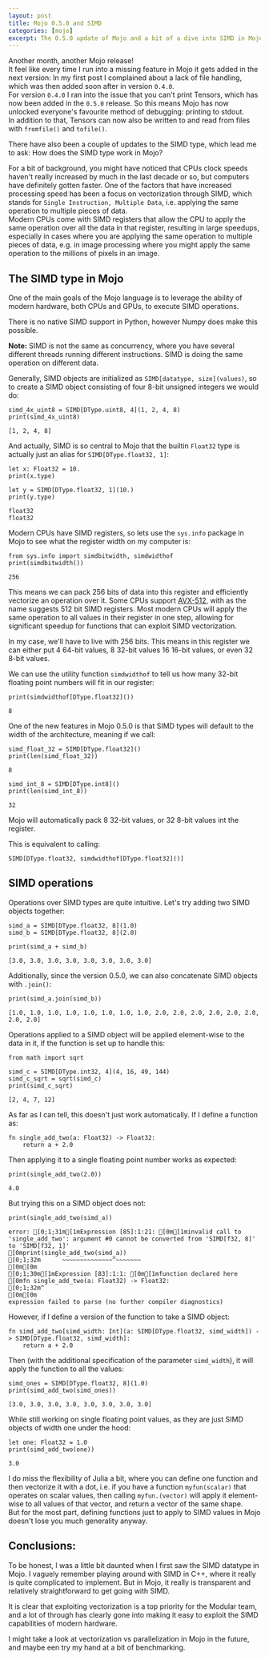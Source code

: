 ```yaml
---
layout: post
title: Mojo 0.5.0 and SIMD
categories: [mojo]
excerpt: The 0.5.0 update of Mojo and a bit of a dive into SIMD in Mojo. 
---
```


Another month, another Mojo release!   
It feel like every time I run into a missing feature in Mojo it gets added in the next version: In my first post I complained about a lack of file handling, which was then added soon after in version `0.4.0`.   
For version `0.4.0` I ran into the issue that you can't print Tensors, which has now been added in the `0.5.0` release. So this means Mojo has now unlocked everyone's favourite method of debugging: printing to stdout.   
In addition to that, Tensors can now also be written to and read from files with `fromfile()` and `tofile()`.  

There have also been a couple of updates to the SIMD type, which lead me to ask: How does the SIMD type work in Mojo? 

For a bit of background, you might have noticed that CPUs clock speeds haven't really increased by much in the last decade or so, but computers have definitely gotten faster. 
One of the factors that have increased processing speed has been a focus on vectorization through SIMD, which stands for `Single Instruction, Multiple Data`, i.e. applying the same operation to multiple pieces of data.  
Modern CPUs come with SIMD registers that allow the CPU to apply the same operation over all the data in that register, resulting in large speedups, especially in cases where you are applying the same operation to multiple pieces of data, e.g. in image processing where you might apply the same operation to the millions of pixels in an image. 

## The SIMD type in Mojo

One of the main goals of the Mojo language is to leverage the ability of modern hardware, both CPUs and GPUs, to execute SIMD operations.   

There is no native SIMD support in Python, however Numpy does make this possible. 

**Note:** SIMD is not the same as concurrency, where you have several different threads running different instructions. SIMD is doing the same operation on different data.

Generally, SIMD objects are initialized as `SIMD[datatype, size](values)`, so to create a SIMD object consisting of four 8-bit unsigned integers we would do: 


```mojo
simd_4x_uint8 = SIMD[DType.uint8, 4](1, 2, 4, 8)
print(simd_4x_uint8)
```

    [1, 2, 4, 8]


And actually, SIMD is so central to Mojo that the builtin `Float32` type is actually just an alias for `SIMD[DType.float32, 1]`:


```mojo
let x: Float32 = 10.
print(x.type)

let y = SIMD[DType.float32, 1](10.)
print(y.type)

```

    float32
    float32


Modern CPUs have SIMD registers, so lets use the `sys.info` package in Mojo to see what the register width on my computer is: 


```mojo
from sys.info import simdbitwidth, simdwidthof
print(simdbitwidth())
```

    256


This means we can pack 256 bits of data into this register and efficiently vectorize an operation over it. Some CPUs support [AVX-512](https://en.wikipedia.org/wiki/AVX-512), with as the name suggests 512 bit SIMD registers. 
Most modern CPUs will apply the same operation to all values in their register in one step, allowing for significant speedup for functions that can exploit SIMD vectorization.  


In my case, we'll have to live with 256 bits. 
This means in this register we can either put 4 64-bit values, 8 32-bit values 16 16-bit values, or even 32 8-bit values.  

We can use the utility function `simdwidthof` to tell us how many 32-bit floating point numbers will fit in our register: 


```mojo
print(simdwidthof[DType.float32]())
```

    8


One of the new features in Mojo 0.5.0 is that SIMD types will default to the width of the architecture, meaning if we call: 


```mojo
simd_float_32 = SIMD[DType.float32]()
print(len(simd_float_32))
```

    8



```mojo
simd_int_8 = SIMD[DType.int8]()
print(len(simd_int_8))
```

    32


Mojo will automatically pack 8 32-bit values, or 32 8-bit values int the register. 

This is equivalent to calling: 


```mojo
SIMD[DType.float32, simdwidthof[DType.float32]()]
```

## SIMD operations

Operations over SIMD types are quite intuitive. 
Let's try adding two SIMD objects together: 


```mojo
simd_a = SIMD[DType.float32, 8](1.0)
simd_b = SIMD[DType.float32, 8](2.0)
```


```mojo
print(simd_a + simd_b)
```

    [3.0, 3.0, 3.0, 3.0, 3.0, 3.0, 3.0, 3.0]


Additionally, since the version 0.5.0, we can also concatenate SIMD objects with `.join()`:


```mojo
print(simd_a.join(simd_b))
```

    [1.0, 1.0, 1.0, 1.0, 1.0, 1.0, 1.0, 1.0, 2.0, 2.0, 2.0, 2.0, 2.0, 2.0, 2.0, 2.0]


Operations applied to a SIMD object will be applied element-wise to the data in it, if the function is set up to handle this: 


```mojo
from math import sqrt
```


```mojo
simd_c = SIMD[DType.int32, 4](4, 16, 49, 144)
simd_c_sqrt = sqrt(simd_c)
print(simd_c_sqrt)
```

    [2, 4, 7, 12]


As far as I can tell, this doesn't just work automatically. 
If I define a function as: 


```mojo
fn single_add_two(a: Float32) -> Float32:
    return a + 2.0
```

Then applying it to a single floating point number works as expected: 


```mojo
print(single_add_two(2.0))
```

    4.0


But trying this on a SIMD object does not: 


```mojo
print(single_add_two(simd_a))
```

    error: [0;1;31m[1mExpression [85]:1:21: [0m[1minvalid call to 'single_add_two': argument #0 cannot be converted from 'SIMD[f32, 8]' to 'SIMD[f32, 1]'
    [0mprint(single_add_two(simd_a))
    [0;1;32m      ~~~~~~~~~~~~~~^~~~~~~~
    [0m[0m
    [0;1;30m[1mExpression [83]:1:1: [0m[1mfunction declared here
    [0mfn single_add_two(a: Float32) -> Float32:
    [0;1;32m^
    [0m[0m
    expression failed to parse (no further compiler diagnostics)

However, if I define a version of the function to take a SIMD object: 


```mojo
fn simd_add_two[simd_width: Int](a: SIMD[DType.float32, simd_width]) -> SIMD[DType.float32, simd_width]:
    return a + 2.0
```

Then (with the additional specification of the parameter `simd_width`), it will apply the function to all the values: 


```mojo
simd_ones = SIMD[DType.float32, 8](1.0)
print(simd_add_two(simd_ones))
```

    [3.0, 3.0, 3.0, 3.0, 3.0, 3.0, 3.0, 3.0]


While still working on single floating point values, as they are just SIMD objects of width one under the hood: 


```mojo
let one: Float32 = 1.0
print(simd_add_two(one))
```

    3.0


I do miss the flexibility of Julia a bit, where you can define one function and then vectorize it with a dot, i.e. if you have a function `myfun(scalar)` that operates on scalar values, then calling `myfun.(vector)` will apply it element-wise to all values of that vector, and return a vector of the same shape.  
But for the most part, defining functions just to apply to SIMD values in Mojo doesn't lose you much generality anyway. 

## Conclusions: 

To be honest, I was a little bit daunted when I first saw the SIMD datatype in Mojo. I vaguely remember playing around with SIMD in C++, where it really is quite complicated to implement. 
But in Mojo, it really is transparent and relatively straightforward to get going with SIMD. 

It is clear that exploiting vectorization is a top priority for the Modular team, and a lot of through has clearly gone into making it easy to exploit the SIMD capabilities of modern hardware.  

I might take a look at vectorization vs parallelization in Mojo in the future, and maybe een try my hand at a bit of benchmarking. 
